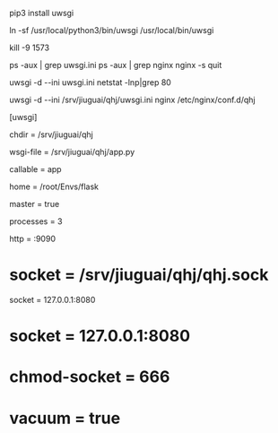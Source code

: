 pip3 install uwsgi

ln -sf /usr/local/python3/bin/uwsgi /usr/local/bin/uwsgi


kill -9 1573

ps -aux | grep uwsgi.ini 
ps -aux | grep nginx
nginx -s quit

uwsgi -d --ini uwsgi.ini 
netstat -lnp|grep 80

uwsgi -d --ini /srv/jiuguai/qhj/uwsgi.ini 
nginx /etc/nginx/conf.d/qhj


[uwsgi]

chdir = /srv/jiuguai/qhj

wsgi-file = /srv/jiuguai/qhj/app.py

callable = app


home = /root/Envs/flask

master = true

processes = 3

http = :9090

# socket = /srv/jiuguai/qhj/qhj.sock

socket = 127.0.0.1:8080
# socket = 127.0.0.1:8080

# chmod-socket = 666
# vacuum = true
